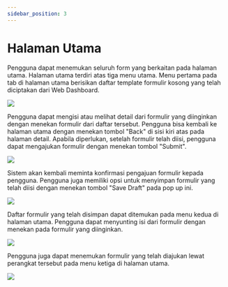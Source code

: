 ```yaml
---
sidebar_position: 3
---
```


# Halaman Utama

Pengguna dapat menemukan seluruh form yang berkaitan pada halaman utama. Halaman utama terdiri atas tiga menu utama. Menu pertama pada tab di halaman utama berisikan daftar template formulir kosong yang telah diciptakan dari Web Dashboard.

![](/img/screenshots/android-application-usage/home-page/home-page-1.png#center)

Pengguna dapat mengisi atau melihat detail dari formulir yang diinginkan dengan menekan formulir dari daftar tersebut. Pengguna bisa kembali ke halaman utama dengan menekan tombol "Back" di sisi kiri atas pada halaman detail. Apabila diperlukan, setelah formulir telah diisi, pengguna dapat mengajukan formulir dengan menekan tombol "Submit".

![](/img/screenshots/android-application-usage/home-page/home-page-2.png#center)

Sistem akan kembali meminta konfirmasi pengajuan formulir kepada pengguna. Pengguna juga memiliki opsi untuk menyimpan formulir yang telah diisi dengan menekan tombol "Save Draft" pada pop up ini.

![](/img/screenshots/android-application-usage/home-page/home-page-3.png#center)

Daftar formulir yang telah disimpan dapat ditemukan pada menu kedua di halaman utama. Pengguna dapat menyunting isi dari formulir dengan menekan pada formulir yang diinginkan.

![](/img/screenshots/android-application-usage/home-page/home-page-4.png#center)

Pengguna juga dapat menemukan formulir yang telah diajukan lewat perangkat tersebut pada menu ketiga di halaman utama.

![](/img/screenshots/android-application-usage/home-page/home-page-5.png#center)